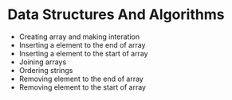 # Data Structures And Algorithms
  * Creating array and making interation
  * Inserting a element to the end of array
  * Inserting a element to the start of array
  * Joining arrays
  * Ordering strings
  * Removing element to the end of array
  * Removing element to the start of array